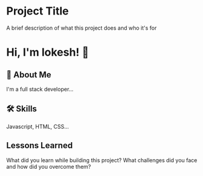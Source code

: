 
# Project Title

A brief description of what this project does and who it's for


# Hi, I'm lokesh! 👋


## 🚀 About Me
I'm a full stack developer...


## 🛠 Skills
Javascript, HTML, CSS...


## Lessons Learned

What did you learn while building this project? What challenges did you face and how did you overcome them?

